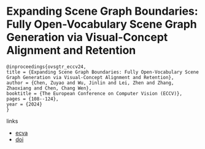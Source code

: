 # Expanding Scene Graph Boundaries: Fully Open-Vocabulary Scene Graph Generation via Visual-Concept Alignment and Retention

```
@inproceedings{ovsgtr_eccv24,
title = {Expanding Scene Graph Boundaries: Fully Open-Vocabulary Scene Graph Generation via Visual-Concept Alignment and Retention},
author = {Chen, Zuyao and Wu, Jinlin and Lei, Zhen and Zhang, Zhaoxiang and Chen, Chang Wen},
booktitle = {The European Conference on Computer Vision (ECCV)},
pages = {108--124},
year = {2024}
}
```

links
- [ecva](https://www.ecva.net/papers/eccv_2024/papers_ECCV/html/8290_ECCV_2024_paper.php)
- [doi](https://link.springer.com/chapter/10.1007/978-3-031-72848-8_7)
